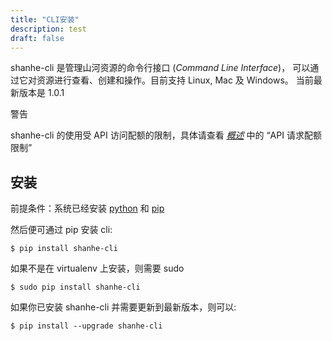 ```yaml
---
title: "CLI安装"
description: test
draft: false
---
```




shanhe-cli 是管理山河资源的命令行接口 (_Command Line Interface_)， 可以通过它对资源进行查看、创建和操作。目前支持 Linux, Mac 及 Windows。 当前最新版本是 1.0.1

警告

shanhe-cli 的使用受 API 访问配额的限制，具体请查看 [_概述_](../../../api/overview/) 中的 “API 请求配额限制”

## 安装

前提条件：系统已经安装 [python](https://www.python.org/downloads/) 和 [pip](https://pip.pypa.io/en/latest/installing.html)

然后便可通过 pip 安装 cli:

```
$ pip install shanhe-cli
```

如果不是在 virtualenv 上安装，则需要 sudo

```
$ sudo pip install shanhe-cli
```

如果你已安装 shanhe-cli 并需要更新到最新版本，则可以:

```
$ pip install --upgrade shanhe-cli
```

